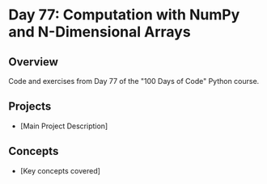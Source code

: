 # Day 77: Computation with NumPy and N-Dimensional Arrays

## Overview
Code and exercises from Day 77 of the "100 Days of Code" Python course.

## Projects
- [Main Project Description]

## Concepts
- [Key concepts covered]
